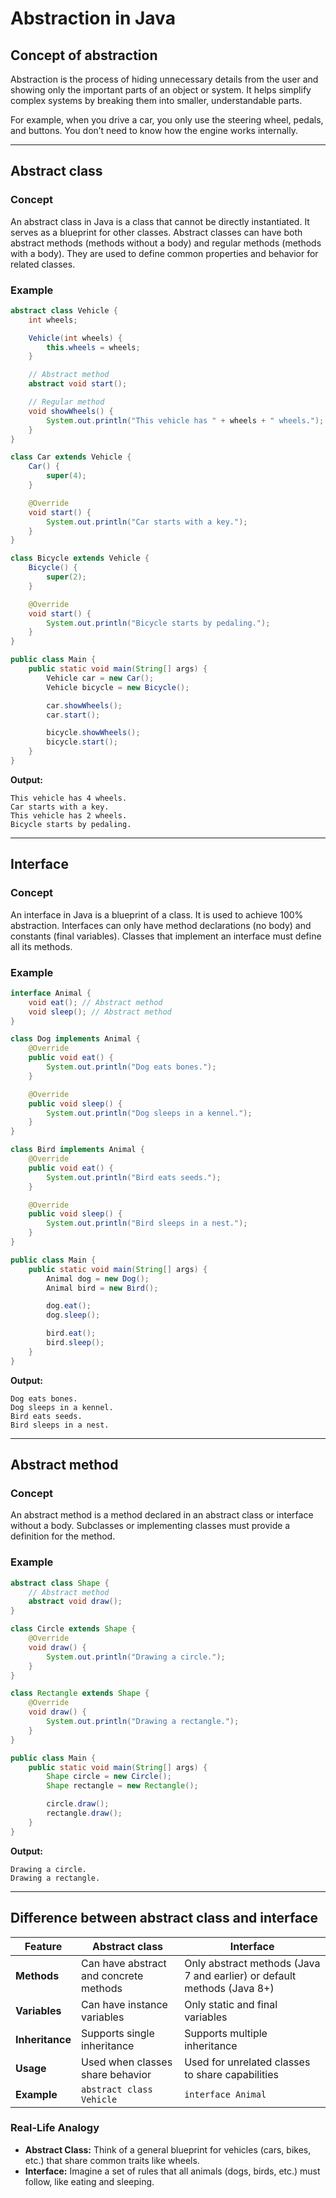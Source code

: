 # Abstraction in Java

## Concept of abstraction
Abstraction is the process of hiding unnecessary details from the user and showing only the important parts of an object or system. It helps simplify complex systems by breaking them into smaller, understandable parts.

For example, when you drive a car, you only use the steering wheel, pedals, and buttons. You don’t need to know how the engine works internally.

---

## Abstract class

### Concept
An abstract class in Java is a class that cannot be directly instantiated. It serves as a blueprint for other classes. Abstract classes can have both abstract methods (methods without a body) and regular methods (methods with a body). They are used to define common properties and behavior for related classes.

### Example
```java
abstract class Vehicle {
    int wheels;

    Vehicle(int wheels) {
        this.wheels = wheels;
    }

    // Abstract method
    abstract void start();

    // Regular method
    void showWheels() {
        System.out.println("This vehicle has " + wheels + " wheels.");
    }
}

class Car extends Vehicle {
    Car() {
        super(4);
    }

    @Override
    void start() {
        System.out.println("Car starts with a key.");
    }
}

class Bicycle extends Vehicle {
    Bicycle() {
        super(2);
    }

    @Override
    void start() {
        System.out.println("Bicycle starts by pedaling.");
    }
}

public class Main {
    public static void main(String[] args) {
        Vehicle car = new Car();
        Vehicle bicycle = new Bicycle();

        car.showWheels();
        car.start();

        bicycle.showWheels();
        bicycle.start();
    }
}
```
**Output:**
```
This vehicle has 4 wheels.
Car starts with a key.
This vehicle has 2 wheels.
Bicycle starts by pedaling.
```

---

## Interface

### Concept
An interface in Java is a blueprint of a class. It is used to achieve 100% abstraction. Interfaces can only have method declarations (no body) and constants (final variables). Classes that implement an interface must define all its methods.

### Example
```java
interface Animal {
    void eat(); // Abstract method
    void sleep(); // Abstract method
}

class Dog implements Animal {
    @Override
    public void eat() {
        System.out.println("Dog eats bones.");
    }

    @Override
    public void sleep() {
        System.out.println("Dog sleeps in a kennel.");
    }
}

class Bird implements Animal {
    @Override
    public void eat() {
        System.out.println("Bird eats seeds.");
    }

    @Override
    public void sleep() {
        System.out.println("Bird sleeps in a nest.");
    }
}

public class Main {
    public static void main(String[] args) {
        Animal dog = new Dog();
        Animal bird = new Bird();

        dog.eat();
        dog.sleep();

        bird.eat();
        bird.sleep();
    }
}
```
**Output:**
```
Dog eats bones.
Dog sleeps in a kennel.
Bird eats seeds.
Bird sleeps in a nest.
```

---

## Abstract method

### Concept
An abstract method is a method declared in an abstract class or interface without a body. Subclasses or implementing classes must provide a definition for the method.

### Example
```java
abstract class Shape {
    // Abstract method
    abstract void draw();
}

class Circle extends Shape {
    @Override
    void draw() {
        System.out.println("Drawing a circle.");
    }
}

class Rectangle extends Shape {
    @Override
    void draw() {
        System.out.println("Drawing a rectangle.");
    }
}

public class Main {
    public static void main(String[] args) {
        Shape circle = new Circle();
        Shape rectangle = new Rectangle();

        circle.draw();
        rectangle.draw();
    }
}
```
**Output:**
```
Drawing a circle.
Drawing a rectangle.
```

---

## Difference between abstract class and interface

| Feature               | Abstract class                          | Interface                            |
|-----------------------|-----------------------------------------|--------------------------------------|
| **Methods**           | Can have abstract and concrete methods | Only abstract methods (Java 7 and earlier) or default methods (Java 8+) |
| **Variables**         | Can have instance variables            | Only static and final variables      |
| **Inheritance**       | Supports single inheritance            | Supports multiple inheritance        |
| **Usage**             | Used when classes share behavior       | Used for unrelated classes to share capabilities |
| **Example**           | `abstract class Vehicle`               | `interface Animal`                   |

### Real-Life Analogy
- **Abstract Class:** Think of a general blueprint for vehicles (cars, bikes, etc.) that share common traits like wheels.
- **Interface:** Imagine a set of rules that all animals (dogs, birds, etc.) must follow, like eating and sleeping.
